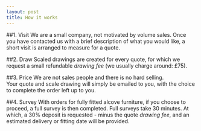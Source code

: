 ```yaml
---
layout: post
title: How it works
---
```

##1. Visit
We are a small company, not motivated by volume sales.
Once you have contacted us with a brief description of what you would like, a short visit is arranged to measure for a quote.

##2. Draw
Scaled drawings are created for every quote, for which we request a small refundable *drawing fee* (we usually charge around: £75).

##3. Price
We are not sales people and there is no hard selling.  
Your quote and scale drawing will simply be emailed to you, with the choice to complete the order left up to you.

##4. Survey
With orders for fully fitted alcove furniture, if you choose to proceed, a full survey is then completed.
Full surveys take 30 minutes.  At which, a 30% deposit is requested - minus the quote *drawing fee*, and an estimated delivery or fitting date will be provided.



